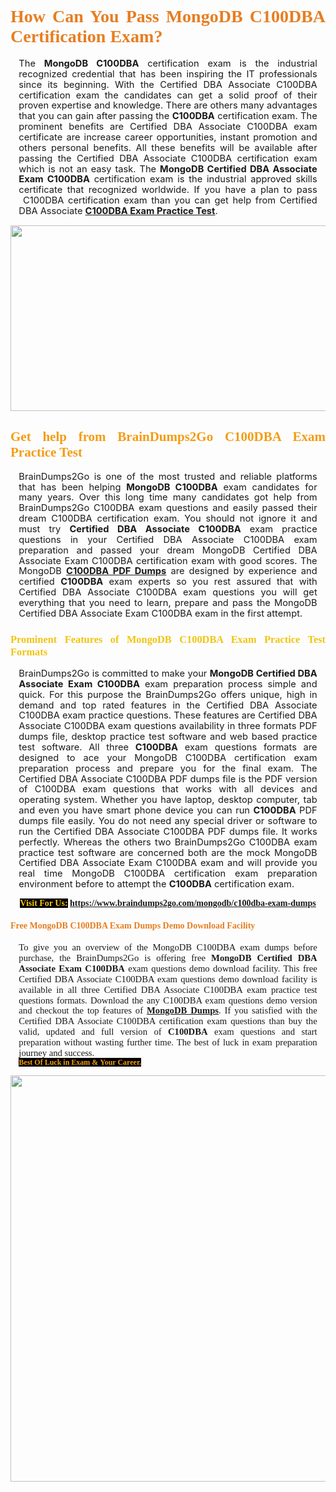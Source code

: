 <h1 style="text-align: justify;"><span style="font-family:Georgia,serif;"><span style="color:#e67e22;"><strong>How Can You Pass MongoDB C100DBA Certification Exam?</strong></span></span></h1>

<p style="text-align:justify; margin:0in 10pt"><span style="font-size:11pt"><span style="line-height:115%"><span sans-serif="" style="font-family:Calibri,">The <strong>MongoDB C100DBA</strong> certification exam is the industrial recognized credential that has been inspiring the IT professionals since its beginning. With the Certified DBA Associate C100DBA certification exam the candidates can get a solid proof of their proven expertise and knowledge. There are others many advantages that you can gain after passing the <strong> C100DBA</strong> certification exam. The prominent benefits are Certified DBA Associate C100DBA exam certificate are increase career opportunities, instant promotion and others personal benefits. All these benefits will be available after passing the Certified DBA Associate C100DBA certification exam which is not an easy task. The <strong>MongoDB Certified DBA Associate Exam C100DBA</strong> certification exam is the industrial approved skills certificate that recognized worldwide. If you have a plan to pass  C100DBA certification exam than you can get help from Certified DBA Associate <strong><a href="https://www.braindumps2go.com/mongodb/c100dba-exam-dumps">C100DBA Exam Practice Test</a></strong>.</span></span></span></p>

<p style="text-align: center;"><a href="https://www.braindumps2go.com/mongodb/c100dba-exam-dumps"><img alt="" src="https://i.imgur.com/Oa51Xhq.jpeg" style="width: 750px; height: 297px;" /><span style="display: none;"> </span></a></p>

<h2 style="text-align: justify;"><span style="font-family:Georgia,serif;"><span style="color:#f39c12;"><strong>Get help from BrainDumps2Go C100DBA Exam Practice Test</strong></span></span></h2>

<p style="text-align:justify; margin:0in 10pt"><span style="font-size:11pt"><span style="line-height:115%"><span sans-serif="" style="font-family:Calibri,">BrainDumps2Go is one of the most trusted and reliable platforms that has been helping <strong>MongoDB C100DBA</strong> exam candidates for many years. Over this long time many candidates got help from BrainDumps2Go C100DBA exam questions and easily passed their dream C100DBA certification exam. You should not ignore it and must try <strong>Certified DBA Associate C100DBA</strong> exam practice questions in your Certified DBA Associate C100DBA exam preparation and passed your dream MongoDB Certified DBA Associate Exam C100DBA certification exam with good scores. The MongoDB <strong><a href="https://www.braindumps2go.com/mongodb/c100dba-exam-dumps">C100DBA PDF Dumps</a></strong> are designed by experience and certified <strong> C100DBA</strong> exam experts so you rest assured that with Certified DBA Associate C100DBA exam questions you will get everything that you need to learn, prepare and pass the MongoDB Certified DBA Associate Exam C100DBA exam in the first attempt. </span></span></span></p>

<h3 style="text-align: justify;"><span style="font-family:Georgia,serif;"><span style="color:#f1c40f;"><strong>Prominent Features of MongoDB C100DBA Exam Practice Test Formats</strong></span></span></h3>

<p style="text-align:justify; margin:0in 10pt"><span style="font-size:11pt"><span style="line-height:115%"><span sans-serif="" style="font-family:Calibri,">BrainDumps2Go is committed to make your <strong>MongoDB Certified DBA Associate Exam C100DBA</strong> exam preparation process simple and quick. For this purpose the BrainDumps2Go offers unique, high in demand and top rated features in the Certified DBA Associate C100DBA exam practice questions. These features are Certified DBA Associate C100DBA exam questions availability in three formats PDF dumps file, desktop practice test software and web based practice test software. All three <strong> C100DBA</strong> exam questions formats are designed to ace your MongoDB C100DBA certification exam preparation process and prepare you for the final exam. The Certified DBA Associate C100DBA PDF dumps file is the PDF version of C100DBA exam questions that works with all devices and operating system. Whether you have laptop, desktop computer, tab and even you have smart phone device you can run <strong> C100DBA</strong> PDF dumps file easily. You do not need any special driver or software to run the Certified DBA Associate C100DBA PDF dumps file. It works perfectly. Whereas the others two BrainDumps2Go C100DBA exam practice test software are concerned both are the mock MongoDB Certified DBA Associate Exam C100DBA exam and will provide you real time MongoDB C100DBA certification exam preparation environment before to attempt the <strong> C100DBA</strong> certification exam.</span></span></span></p>

<p style="text-align: center;"><span style="font-family:Georgia,serif;"><strong><span style="color:#f1c40f;"><span style="background-color:#000000;">Visit For Us:</span></span> <a href="https://www.braindumps2go.com/mongodb/c100dba-exam-dumps">https://www.braindumps2go.com/mongodb/c100dba-exam-dumps</a></strong></span></p>

<h4 style="text-align: justify;"><span style="font-family:Georgia,serif;"><span style="color:#e67e22;"><strong>Free MongoDB C100DBA Exam Dumps Demo Download Facility</strong></span></span></h4>

<p style="text-align:justify; margin:0in 10pt"><span style="font-size:11pt"><span style="line-height:115%"><span sans-serif="" style="font-family:Calibri,"><span style="font-family:Georgia,serif;">To give you an overview of the MongoDB C100DBA exam dumps before purchase, the BrainDumps2Go is offering free <strong>MongoDB Certified DBA Associate Exam C100DBA</strong> exam questions demo download facility. This free Certified DBA Associate C100DBA exam questions demo download facility is available in all three Certified DBA Associate C100DBA exam practice test questions formats. Download the any C100DBA exam questions demo version and checkout the top features of <strong><a href="https://www.braindumps2go.com/mongodb-exam-dumps">MongoDB Dumps</a></strong>. If you satisfied with the Certified DBA Associate C100DBA certification exam questions than buy the valid, updated and full version of <strong> C100DBA</strong> exam questions and start preparation without wasting further time. The best of luck in exam preparation journey and success.</span></span></span></span></p>

<p style="text-align:justify; margin:0in 10pt"><strong><span style="font-size:12px;"><span style="color:#f39c12;"><span style="font-family:Georgia,serif;"><strong><span style="line-height:115%"><span style="background-color:#000000;">Best Of Luck in Exam & Your Career.</span></span></strong></span></span></span></strong></p>

<p style="text-align: center;"><strong><a href="https://www.braindumps2go.com/mongodb/c100dba-exam-dumps"><img alt="" src="https://i.imgur.com/71HcEHp.jpeg" style="width: 600px; height: 650px;" /></a></strong></p>
